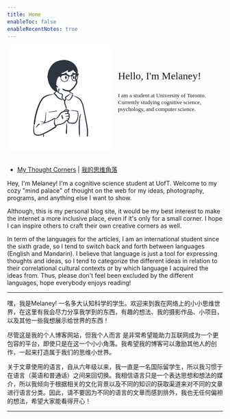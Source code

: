 ```yaml
---
title: Home
enableToc: false
enableRecentNotes: true
---
```


<div style="-webkit-column-count: 2; -moz-column-count: 2; column-count: 2; -webkit-column-rule: 0px dotted #e0e0e0; -moz-column-rule: 0px dotted #e0e0e0; column-rule: 0px dotted #e0e0e0;">
<img src="https://raw.githubusercontent.com/mel10c/image/main/obsidian/peep.png" width=calc(100%*0.15)*/>
 <br>  <br>  <br>  <br>  <p style="font-size: x-large; color:var(--secondary); font-family:'fira code'">Hello, I'm Melaney!</p> <p style="font-size: small; color:var(--primary); font-family:'fira code'"> I am a student at University of Toronto. Currently studying cognitive science, psychology, and computer science.</p>
</div>


- [My Thought Corners](/tags/English) | [我的思维角落](/tags/中文)

Hey, I'm Melaney! I'm a cognitive science student at UofT. Welcome to my cozy "mind palace" of thought on the web for my ideas, photography, programs, and anything else I want to show.  

Although, this is my personal blog site, it would be my best interest to make the internet a more inclusive place, even if it's only for a small corner. I hope I can inspire others to craft their own creative corners as well.

In term of the languages for the articles, I am an international student since the sixth grade, so I tend to switch back and forth between languages (English and Mandarin). I believe that language is just a tool for expressing thoughts and ideas, so I tend to categorize the different ideas in relation to their correlational cultural contexts or by which language I acquired the ideas from. Thus, please don't feel been excluded by the different languages, hope everybody enjoys reading!

---

嘿，我是Melaney! 一名多大认知科学的学生。欢迎来到我在网络上的小小思维世界，在这里有我会尽力分享我学到的东西，有趣的想法、我的摄影作品、小项目，以及其他一些我想展示给世界的东西！

尽管这是我的个人博客网站，但我个人而言 是非常希望能助力互联网成为一个更包容的平台，即使只是在这一个小小角落。我希望我的博客可以激励其他人的创作，一起来打造属于我们的思维小世界。

关于文章使用的语言，自从六年级以来，我一直是一名国际留学生，所以我习惯于在语言（英语和普通话）之间来回切换。我相信语言只是一个表达思想和想法的媒介，所以我倾向于根据相关的文化背景以及不同的知识的获取渠道来对不同的文章进行语言分类。因此，请不要因为不同的语言的文章而感到排外，我也无任何偏袒的想法，希望大家能看得开心！

---

